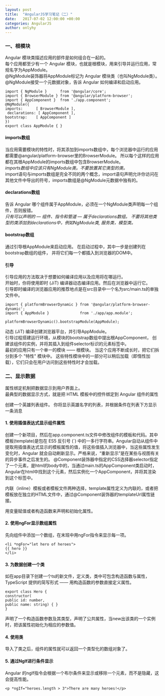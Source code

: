 ```yaml
---
layout: post
title:  "AngularJS学习笔记（二）"
date:   2017-07-02 12:00:00 +00:00
categories: AngularJS
author: onlyhy
---
```

### 一、根模块
   Angular 模块类描述应用的部件是如何组合在一起的。  
   每个应用都至少有一个 Angular 模块，也就是根模块，用来引导并运行应用，常规名字为AppModule。  
   @NgModule装饰器将AppModule标记为 Angular 模块类（也叫NgModule类）。 @NgModule接受一个元数据对象，告诉 Angular 如何编译和启动应用。  

    import { NgModule }      from '@angular/core';
    import { BrowserModule } from '@angular/platform-browser';
    import { AppComponent }  from './app.component';
    @NgModule({
    imports:      [ BrowserModule ],
     declarations: [ AppComponent ],
    bootstrap:    [ AppComponent ]
    })
    export class AppModule { }

#### imports数组  
   当应用需要模块的特性时，将其添加到imports数组中，每个浏览器中运行的应用都需要@angular/platform-browser里的BrowserModule。 所以每个这样的应用都在其根AppModule的imports数组中包含BrowserModule。  
  *imports数组中应该只有NgModule类。不要放置其它类型的类。*   
  import语句与imports数组是完全不同的两个概念，import语句声明允许你访问在其他文件中导出的符号，imports数组是@NgModule元数据中独有的。  

#### declarations数组  
   告诉 Angular 哪个组件属于AppModule，必须在一个NgModule类声明每一个组件，否则报错。  
   *只有可以声明的 — 组件、指令和管道 — 属于declarations数组。 不要将其他类型的类添加到declarations中，例如NgModule类, 服务类，模型类。*  

#### bootstrap数组
   通过引导根AppModule来启动应用。 在启动过程中，其中一步是创建列在bootstrap数组的组件， 并将它们每一个都插入到浏览器的DOM中。

#### 引导
   引导应用的方法取决于想要如何编译应用以及应用将在哪运行。  
   开始时，你将使用即时 (JiT) 编译器动态编译应用。然后在浏览器中运行它。  
   引导即时编译的浏览器应用的推荐地点是在src目录中一个名为src/main.ts的单独文件中。  

    import { platformBrowserDynamic } from '@angular/platform-browser-dynamic';
    import { AppModule }              from './app/app.module';
    
    platformBrowserDynamic().bootstrapModule(AppModule);  

   动态 (JiT) 编译创建浏览器平台，并引导AppModule。  
   引导过程搭建运行环境，从模块的bootstrap数组中提出根AppComponent， 创建该组件的实例，并将其插入到组件selector标识的元素标签中。  
   最初的应用只有一个单一的模块 —— 根模块。 当这个应用不断成长时，把它们拆分到多个 "特性" 模块中。 这些特性模块中的一部分可以稍后加载（即惰性加载），它们只会在用户访问到这些特性时才会加载。  


### 二、显示数据  
   属性绑定机制把数据显示到用户界面上。  
   最典型的数据显示方式，就是把 HTML 模板中的控件绑定到 Angular 组件的属性  

   创建一个英雄列表组件。 你将显示英雄名字的列表，并根据条件在列表下方显示一条消息 

#### 1. 使用插值表达式显示组件属性 
   创建一个新项目，然后在app.component.ts文件中修改组件的模板和代码。其中模板(template)是包在 ES5 反引号 (`) 中的一多行字符串。Angular自动从组件中提取用插值表达式显示的模板属性的值，将这些值插入浏览器中，当这些属性发生变化时，Angular 就会自动刷新显示。严格来说，“重新显示”是在某些与视图有关的异步事件之后发生的。
   @Component装饰器中指定的CSS选择器selector指定了一个元素，是html的body中的，当通过main.ts的AppComponent类启动时，Angular在html中找到这个元素，然后实例化一个AppComponent，并将其渲染到这个标签中。  
    
   内联（inline）模板或者模板文件两种选择，template属性定义为内联的，或者把模板放在独立的HTML文件中，通过@Component装饰器的templateUrl属性链接。

   用变量赋值或者构造函数来声明和初始化属性。

#### 2. 使用ngFor显示数组属性 
   先向组件中添加一个数组，在末班中用ngFor指令来显示每一项。

    <li *ngFor="let hero of heroes">
    {{ hero }}
    </li>

#### 3. 为数据创建一个类
   如在app目录下创建一个ts的新文件，定义类，类中可包含构造函数与属性，TypeScript 提供的简写形式 —— 用构造函数的参数直接定义属性。  

    export class Hero {
    constructor(
    public id: number,
    public name: string) { }
    }

   声明了一个构造函数参数及其类型，声明了公共属性，当new出该类的一个实例时，把该属性初始化为相应的参数值。

#### 4. 使用类  
   导入了类之后，组件的属性就可以返回一个类型化的数组对象了。

#### 5. 通过Nglf进行条件显示  
   Angular 的ngIf指令会根据一个布尔条件来显示或移除一个元素，而不是隐藏，这会提高性能。

    <p *ngIf="heroes.length > 3">There are many heroes!</p>
